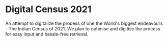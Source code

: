 
# Digital Census 2021

An attempt to digitalize the process of one the World's biggest endeavours - The Indian Census of 2021.
We plan to optimise and digitise the process for easy input and hassle-free retrieval.
